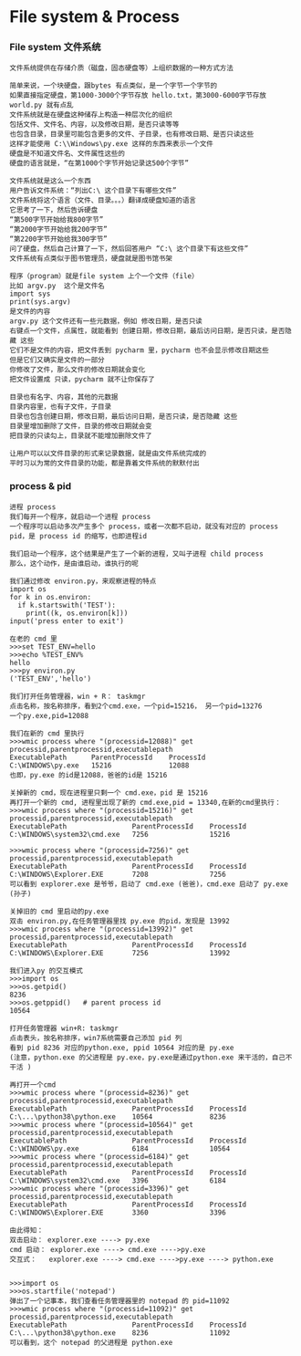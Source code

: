 #  File system & Process

### File system 文件系统

    文件系统提供在存储介质（磁盘，固态硬盘等）上组织数据的一种方式方法
    
    简单来说，一个块硬盘，跟bytes 有点类似，是一个字节一个字节的
    如果直接指定硬盘，第1000-3000个字节存放 hello.txt，第3000-6000字节存放 world.py 就有点乱
    文件系统就是在硬盘这种储存上构造一种层次化的组织
    包括文件、文件名、内容，以及修改日期，是否只读等等
    也包含目录，目录里可能包含更多的文件、子目录，也有修改日期、是否只读这些
    这样才能使用 C:\\Windows\py.exe 这样的东西来表示一个文件
    硬盘是不知道文件名、文件属性这些的 
    硬盘的语言就是，“在第1000个字节开始记录这500个字节”
    
    文件系统就是这么一个东西
    用户告诉文件系统：“列出C:\ 这个目录下有哪些文件”
    文件系统将这个语言（文件、目录。。。）翻译成硬盘知道的语言
    它思考了一下，然后告诉硬盘
    “第500字节开始给我800字节”
    “第2000字节开始给我200字节”
    “第2200字节开始给我300字节”
    问了硬盘，然后自己计算了一下，然后回答用户 “C:\ 这个目录下有这些文件”
    文件系统有点类似于图书管理员，硬盘就是图书馆书架    
    
    程序（program）就是file system 上个一个文件（file）
    比如 argv.py  这个是文件名
    import sys
    print(sys.argv)
    是文件的内容
    argv.py 这个文件还有一些元数据，例如 修改日期，是否只读 
    右键点一个文件，点属性，就能看到 创建日期，修改日期，最后访问日期，是否只读，是否隐藏 这些
    它们不是文件的内容，把文件丢到 pycharm 里，pycharm 也不会显示修改日期这些
    但是它们又确实是文件的一部分
    你修改了文件，那么文件的修改日期就会变化
    把文件设置成 只读，pycharm 就不让你保存了
    
    目录也有名字、内容，其他的元数据
    目录内容里，也有子文件，子目录
    目录也包含创建日期，修改日期，最后访问日期，是否只读，是否隐藏 这些 
    目录里增加删除了文件，目录的修改日期就会变
    把目录的只读勾上，目录就不能增加删除文件了
    
    让用户可以以文件目录的形式来记录数据，就是由文件系统完成的
    平时习以为常的文件目录的功能，都是靠着文件系统的默默付出
    
### process & pid

    进程 process
    我们每开一个程序，就启动一个进程 process
    一个程序可以启动多次产生多个 process，或者一次都不启动，就没有对应的 process
    pid，是 process id 的缩写，也即进程id
    
    我们启动一个程序，这个结果是产生了一个新的进程，又叫子进程 child process
    那么，这个动作，是由谁启动，谁执行的呢      
    
    我们通过修改 environ.py，来观察进程的特点
    import os
    for k in os.environ:
      if k.startswith('TEST'):
        print((k, os.environ[k]))
    input('press enter to exit')
    
    在老的 cmd 里 
    >>>set TEST_ENV=hello
    >>>echo %TEST_ENV%
    hello
    >>>py environ.py
    ('TEST_ENV','hello')
    
    我们打开任务管理器，win + R： taskmgr
    点击名称，按名称排序，看到2个cmd.exe，一个pid=15216， 另一个pid=13276
    一个py.exe,pid=12088
    
    我们在新的 cmd 里执行
    >>>wmic process where "(processid=12088)" get processid,parentprocessid,executablepath
    ExecutablePath      ParentProcessId    ProcessId
    C:\WINDOWS\py.exe   15216              12088
    也即，py.exe 的id是12088，爸爸的id是 15216
    
    关掉新的 cmd，现在进程里只剩一个 cmd.exe，pid 是 15216
    再打开一个新的 cmd, 进程里出现了新的 cmd.exe,pid = 13340,在新的cmd里执行：
    >>>wmic process where "(processid=15216)" get processid,parentprocessid,executablepath
    ExecutablePath                ParentProcessId    ProcessId
    C:\WINDOWS\system32\cmd.exe   7256               15216    
    
    >>>wmic process where "(processid=7256)" get processid,parentprocessid,executablepath
    ExecutablePath                ParentProcessId    ProcessId
    C:\WINDOWS\Explorer.EXE       7208               7256     
    可以看到 explorer.exe 是爷爷，启动了 cmd.exe (爸爸)，cmd.exe 启动了 py.exe (孙子)
    
    关掉旧的 cmd 里启动的py.exe
    双击 environ.py,在任务管理器里找 py.exe 的pid，发现是 13992    
    >>>wmic process where "(processid=13992)" get processid,parentprocessid,executablepath
    ExecutablePath                ParentProcessId    ProcessId
    C:\WINDOWS\Explorer.EXE       7256               13992     
      
    我们进入py 的交互模式
    >>>import os
    >>>os.getpid()
    8236
    >>>os.getppid()   # parent process id
    10564
    
    打开任务管理器 win+R: taskmgr
    点击表头，按名称排序，win7系统需要自己添加 pid 列
    看到 pid 8236 对应的python.exe, ppid 10564 对应的是 py.exe
    (注意，python.exe 的父进程是 py.exe，py.exe是通过python.exe 来干活的，自己不干活 )
    
    再打开一个cmd
    >>>wmic process where "(processid=8236)" get processid,parentprocessid,executablepath
    ExecutablePath                ParentProcessId    ProcessId
    C:\...\python38\python.exe    10564              8236   
    >>>wmic process where "(processid=10564)" get processid,parentprocessid,executablepath
    ExecutablePath                ParentProcessId    ProcessId
    C:\WINDOWS\py.exe             6184               10564   
    >>>wmic process where "(processid=6184)" get processid,parentprocessid,executablepath
    ExecutablePath                ParentProcessId    ProcessId
    C:\WINDOWS\system32\cmd.exe   3396               6184   
    >>>wmic process where "(processid=3396)" get processid,parentprocessid,executablepath
    ExecutablePath                ParentProcessId    ProcessId
    C:\WINDOWS\Explorer.EXE       3360               3396  
         
    由此得知：
    双击启动： explorer.exe ----> py.exe
    cmd 启动： explorer.exe ----> cmd.exe ---->py.exe
    交互式：   explorer.exe ----> cmd.exe ---->py.exe ----> python.exe
    

    >>>import os
    >>>os.startfile('notepad')
    弹出了一个记事本，我们查看任务管理器里的 notepad 的 pid=11092
    >>>wmic process where "(processid=11092)" get processid,parentprocessid,executablepath
    ExecutablePath                ParentProcessId    ProcessId
    C:\...\python38\python.exe    8236               11092
    可以看到，这个 notepad 的父进程是 python.exe
    
